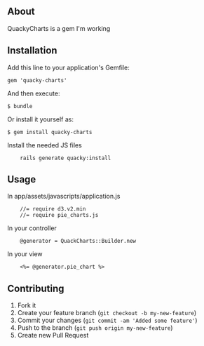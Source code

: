 ## About

QuackyCharts is a gem I'm working

## Installation

Add this line to your application's Gemfile:

    gem 'quacky-charts'

And then execute:

    $ bundle

Or install it yourself as:

    $ gem install quacky-charts

Install the needed JS files

		rails generate quacky:install

## Usage

In app/assets/javascripts/application.js

		//= require d3.v2.min
		//= require pie_charts.js
		
In your controller

		@generator = QuackCharts::Builder.new
		
In your view

		<%= @generator.pie_chart %>
		
## Contributing

1. Fork it
2. Create your feature branch (`git checkout -b my-new-feature`)
3. Commit your changes (`git commit -am 'Added some feature'`)
4. Push to the branch (`git push origin my-new-feature`)
5. Create new Pull Request
